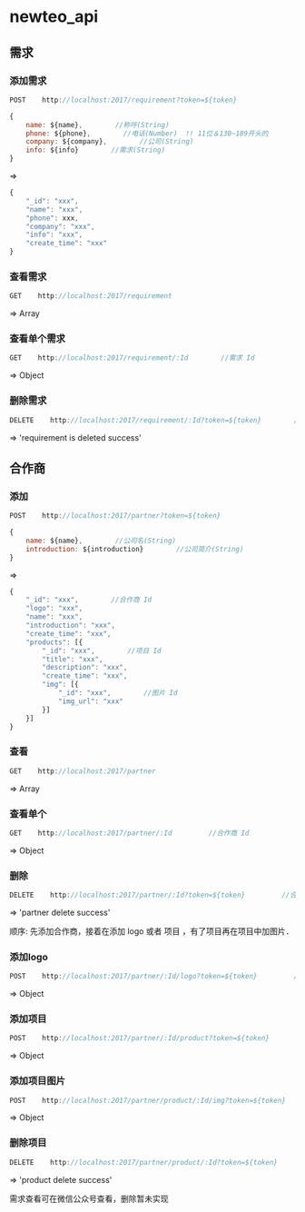 # newteo_api



## 需求　
### 添加需求
```js
POST    http://localhost:2017/requirement?token=${token}
```

```js
{
    name: ${name},        //称呼(String)
    phone: ${phone},        //电话(Number)  !! 11位＆130~189开头的
    company: ${company},        //公司(String)
    info: ${info}        //需求(String)
}
```
=>    
```js
{
    "_id": "xxx",
    "name": "xxx",
    "phone": xxx,
    "company": "xxx",
    "info": "xxx",
    "create_time": "xxx"
}
```
### 查看需求
```js
GET    http://localhost:2017/requirement
```
=> Array    
### 查看单个需求
```js
GET    http://localhost:2017/requirement/:Id        //需求 Id
```
=> Object    
### 删除需求
```js
DELETE    http://localhost:2017/requirement/:Id?token=${token}        //需求 Id
```
=> 'requirement is deleted success'    

## 合作商
### 添加
```js
POST    http://localhost:2017/partner?token=${token}
```

```js
{
    name: ${name},        //公司名(String)
    introduction: ${introduction}        //公司简介(String)
}
```
=>    
```js
{
    "_id": "xxx",        //合作商 Id
    "logo": "xxx",
    "name": "xxx",
    "introduction": "xxx",
    "create_time": "xxx",
    "products": [{
        "_id": "xxx",        //项目 Id
        "title": "xxx",
        "description": "xxx",
        "create_time": "xxx",
        "img": [{
            "_id": "xxx",        //图片 Id
            "img_url": "xxx"
        }]
    }]
}
```
### 查看
```js
GET    http://localhost:2017/partner
```
=> Array    
### 查看单个
```js
GET    http://localhost:2017/partner/:Id         //合作商 Id
```
=> Object    
### 删除
```js
DELETE    http://localhost:2017/partner/:Id?token=${token}         //合作商 Id
```
=> 'partner delete success'    

顺序: 先添加合作商，接着在添加 logo 或者 项目 ，有了项目再在项目中加图片．       

### 添加logo
```js
POST    http://localhost:2017/partner/:Id/logo?token=${token}         //合作商 Id
```
=> Object    
### 添加项目
```js
POST    http://localhost:2017/partner/:Id/product?token=${token}         //合作商 Id
```
=> Object    
### 添加项目图片
```js
POST    http://localhost:2017/partner/product/:Id/img?token=${token}         //项目 Id
```
=> Object    
### 删除项目
```js
DELETE    http://localhost:2017/partner/product/:Id?token=${token}         //项目 Id
```
=> 'product delete success'    

需求查看可在微信公众号查看，删除暂未实现
